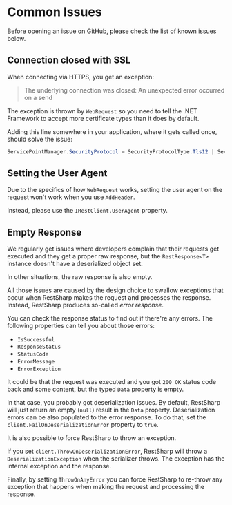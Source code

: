 # Common Issues

Before opening an issue on GitHub, please check the list of known issues below.

## Connection closed with SSL

When connecting via HTTPS, you get an exception:

> The underlying connection was closed: An unexpected error occurred on a send

The exception is thrown by `WebRequest` so you need to tell the .NET Framework to
accept more certificate types than it does by default.

Adding this line somewhere in your application, where it gets called once, should solve the issue:

```csharp
ServicePointManager.SecurityProtocol = SecurityProtocolType.Tls12 | SecurityProtocolType.Tls11 | SecurityProtocolType.Tls;
```

## Setting the User Agent

Due to the specifics of how `WebRequest` works, setting the user agent
on the request won't work when you use `AddHeader`.

Instead, please use the `IRestClient.UserAgent` property.

## Empty Response

We regularly get issues where developers complain that their requests get executed
and they get a proper raw response, but the `RestResponse<T>` instance doesn't 
have a deserialized object set.

In other situations, the raw response is also empty.

All those issues are caused by the design choice to swallow exceptions
that occur when RestSharp makes the request and processes the response. Instead,
RestSharp produces so-called _error response_.

You can check the response status to find out if there're any errors.
The following properties can tell you about those errors:

 - `IsSuccessful`
 - `ResponseStatus`
 - `StatusCode`
 - `ErrorMessage`
 - `ErrorException`
 
It could be that the request was executed and you got `200 OK` status
code back and some content, but the typed `Data` property is empty.

In that case, you probably got deserialization issues. By default, RestSharp will just return an empty (`null`) result in the `Data` property.
Deserialization errors can be also populated to the error response. To do that,
set the `client.FailOnDeserializationError` property to `true`.

It is also possible to force RestSharp to throw an exception.

If you set `client.ThrowOnDeserializationError`, RestSharp will throw a `DeserializationException`
when the serializer throws. The exception has the internal exception and the response.

Finally, by setting `ThrowOnAnyError` you can force RestSharp to re-throw any
exception that happens when making the request and processing the response.
